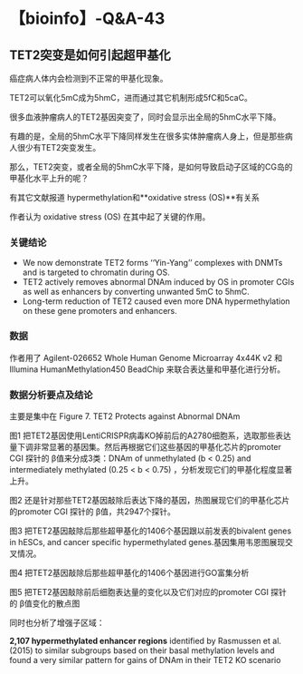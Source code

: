 # 【bioinfo】-Q&A-43

## TET2突变是如何引起超甲基化

癌症病人体内会检测到不正常的甲基化现象。

TET2可以氧化5mC成为5hmC，进而通过其它机制形成5fC和5caC。

很多血液肿瘤病人的TET2基因突变了，同时会显示出全局的5hmC水平下降。

有趣的是，全局的5hmC水平下降同样发生在很多实体肿瘤病人身上，但是那些病人很少有TET2突变发生。

那么，TET2突变，或者全局的5hmC水平下降，是如何导致启动子区域的CG岛的甲基化水平上升的呢？

有其它文献报道 hypermethylation和**oxidative stress (OS)**有关系

作者认为 oxidative stress (OS) 在其中起了关键的作用。

### 关键结论
- We now demonstrate TET2 forms ‘‘Yin-Yang’’ complexes with DNMTs and is targeted to chromatin during OS.
- TET2 actively removes abnormal DNAm induced by OS in promoter CGIs as well as enhancers by converting unwanted 5mC to 5hmC.
- Long-term reduction of TET2 caused even more DNA hypermethylation on these gene promoters and enhancers.

### 数据
作者用了 Agilent-026652 Whole Human Genome Microarray 4x44K v2 和 Illumina HumanMethylation450 BeadChip 来联合表达量和甲基化进行分析。


### 数据分析要点及结论
主要是集中在 Figure 7. TET2 Protects against Abnormal DNAm

图1
把TET2基因使用LentiCRISPR病毒KO掉前后的A2780细胞系，选取那些表达量下调非常显著的基因集。然后再根据它们这些基因的甲基化芯片的promoter CGI 探针的 β值来分成3类：DNAm of unmethylated (b < 0.25) and intermediately methylated (0.25 < b < 0.75) ，分析发现它们的甲基化程度显著上升。




图2
还是针对那些TET2基因敲除后表达下降的基因，热图展现它们的甲基化芯片的promoter CGI 探针的 β值，共2947个探针。




图3
把TET2基因敲除后那些超甲基化的1406个基因跟以前发表的bivalent genes in hESCs, and cancer specific hypermethylated genes.基因集用韦恩图展现交叉情况。




图4
把TET2基因敲除后那些超甲基化的1406个基因进行GO富集分析




图5
把TET2基因敲除前后细胞表达量的变化以及它们对应的promoter CGI 探针的 β值变化的散点图






同时也分析了增强子区域：

**2,107 hypermethylated enhancer regions** identified by Rasmussen et al. (2015) to similar subgroups based on their basal methylation levels and found a very similar pattern for gains of DNAm in their TET2 KO scenario

